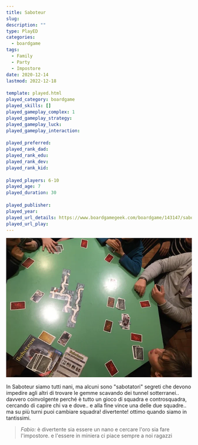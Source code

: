 ```yaml
---
title: Saboteur
slug: 
description: ""
type: PlayED
categories:
  - boardgame
tags:
  - Family
  - Party
  - Impostore
date: 2020-12-14
lastmod: 2022-12-18

template: played.html
played_category: boardgame
played_skills: []
played_gameplay_complex: 1
played_gameplay_strategy:
played_gameplay_luck:
played_gameplay_interaction:

played_preferred:
played_rank_dad: 
played_rank_edu: 
played_rank_dev: 
played_rank_kid: 

played_players: 6-10
played_age: 7
played_duration: 30

played_publisher: 
played_year: 
played_url_details: https://www.boardgamegeek.com/boardgame/143147/saboteur-compilation-editions
played_url_play: 
---
```

 

![](img/saboteur.webp)

In Saboteur siamo tutti nani, ma alcuni sono "sabotatori" segreti che devono impedire agli altri di trovare le gemme scavando dei tunnel sotterranei.. davvero coinvolgente perché è tutto un gioco di squadra e controsquadra, cercando di capire chi va e dove.. e alla fine vince una delle due squadre.. ma su più turni puoi cambiare squadra!
divertente! ottimo quando siamo in tantissimi.

> *Fabio:*
> è divertente sia essere un nano e cercare l'oro sia fare l'impostore. e l'essere in miniera ci piace sempre a noi ragazzi

